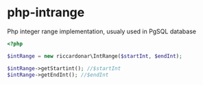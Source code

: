 # php-intrange

Php integer range implementation, usualy used in PgSQL database

```php
<?php

$intRange = new riccardonar\IntRange($startInt, $endInt);

$intRange->getStartint(); //$startInt
$intRange->getEndInt(); //$endInt

```
